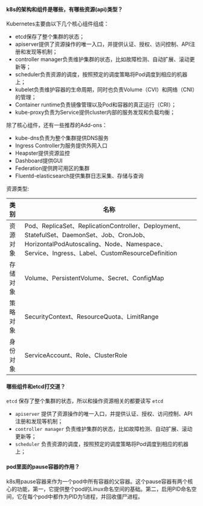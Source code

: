
#### k8s的架构和组件是哪些，有哪些资源(api)类型？

Kubernetes主要由以下几个核心组件组成：

* etcd保存了整个集群的状态；
* apiserver提供了资源操作的唯一入口，并提供认证、授权、访问控制、API注册和发现等机制；
* controller manager负责维护集群的状态，比如故障检测、自动扩展、滚动更新等；
* scheduler负责资源的调度，按照预定的调度策略将Pod调度到相应的机器上；
* kubelet负责维护容器的生命周期，同时也负责Volume（CVI）和网络（CNI）的管理；
* Container runtime负责镜像管理以及Pod和容器的真正运行（CRI）；
* kube-proxy负责为Service提供cluster内部的服务发现和负载均衡；

除了核心组件，还有一些推荐的Add-ons：

* kube-dns负责为整个集群提供DNS服务
* Ingress Controller为服务提供外网入口
* Heapster提供资源监控
* Dashboard提供GUI
* Federation提供跨可用区的集群
* Fluentd-elasticsearch提供集群日志采集、存储与查询

资源类型:

| 类别     | 名称                                                         |
| :------- | ------------------------------------------------------------ |
| 资源对象 | Pod、ReplicaSet、ReplicationController、Deployment、StatefulSet、DaemonSet、Job、CronJob、HorizontalPodAutoscaling、Node、Namespace、Service、Ingress、Label、CustomResourceDefinition |
| 存储对象 | Volume、PersistentVolume、Secret、ConfigMap                  |
| 策略对象 | SecurityContext、ResourceQuota、LimitRange                   |
| 身份对象 | ServiceAccount、Role、ClusterRole                            |

#### 哪些组件和etcd打交道？

`etcd` 保存了整个集群的状态，所以和操作资源相关的都要读写 `etcd`

* `apiserver` 提供了资源操作的唯一入口，并提供认证、授权、访问控制、API注册和发现等机制；
* `controller manager` 负责维护集群的状态，比如故障检测、自动扩展、滚动更新等；
* `scheduler` 负责资源的调度，按照预定的调度策略将Pod调度到相应的机器上；

#### pod里面的pause容器的作用？

k8s用pause容器来作为一个pod中所有容器的父容器。这个pause容器有两个核心的功能，第一，它提供整个pod的Linux命名空间的基础。第二，启用PID命名空间，它在每个pod中都作为PID为1进程，并回收僵尸进程。